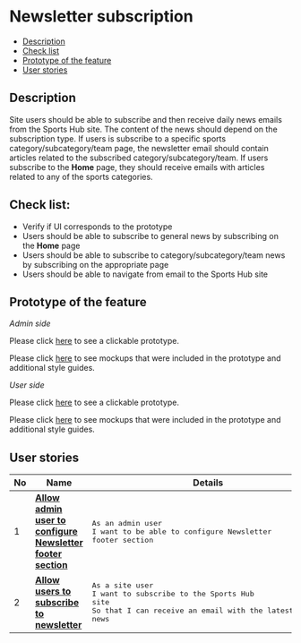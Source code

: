# Newsletter subscription

- [Description](#description)
- [Check list](#check-list)
- [Prototype of the feature](#prototype-of-the-feature)
- [User stories](#user-stories)

## Description

Site users should be able to subscribe and then receive daily news emails from the Sports Hub site. The content of the news should depend on the subscription type. If users is subscribe to a specific sports category/subcategory/team page, the newsletter email should contain articles related to the subscribed category/subcategory/team. If users subscribe to the <b>Home</b> page, they should receive emails with articles related to any of the sports categories.

## Check list:

  - Verify if UI corresponds to the prototype
  - Users should be able to subscribe to general news by subscribing on the <b>Home</b> page
  - Users should be able to subscribe to category/subcategory/team news by subscribing on the appropriate page
  - Users should be able to navigate from email to the Sports Hub site

## Prototype of the feature

_Admin side_

Please click [here](https://www.figma.com/proto/7AUcQB82LimoDlaD7rl4uw/Site-Footer?node-id=0%3A3859&viewport=-3358%2C515%2C0.10175449401140213&scaling=min-zoom) to see a clickable prototype.

Please click [here](https://www.figma.com/file/7AUcQB82LimoDlaD7rl4uw/Site-Footer?node-id=0%3A1073) to see mockups that were included in the prototype and additional style guides.

_User side_

Please click [here](https://www.figma.com/proto/9TMDdhuvrYo8qNJh90uklV/Newsletter-Email?node-id=7187%3A13625&viewport=500%2C389%2C0.08647241443395615&scaling=min-zoom) to see a clickable prototype.

Please click [here](https://www.figma.com/file/9TMDdhuvrYo8qNJh90uklV/Newsletter-Email?node-id=0%3A1) to see mockups that were included in the prototype and additional style guides.

## User stories

No           |      Name     |   Details
------------ | ------------- | -------------
1 |[**Allow admin user to configure Newsletter footer section**](/products/sport_news_portal/web_application_features/newsletter_email/user_stories/configure_newsletter)|<pre>As an admin user<br>I want to be able to configure Newsletter footer section</pre>
2 |[**Allow users to subscribe to newsletter**](/products/sport_news_portal/web_application_features/newsletter_email/user_stories/newsletter_subscription)|<pre>As a site user<br>I want to subscribe to the Sports Hub site<br>So that I can receive an email with the latest sports news</pre>
